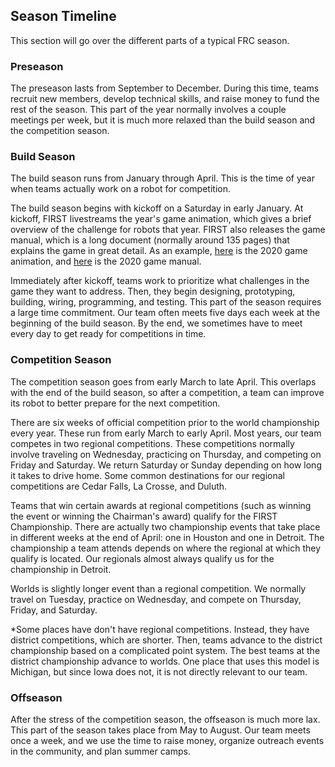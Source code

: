 ## Season Timeline

This section will go over the different parts of a typical FRC season.

### Preseason

The preseason lasts from September to December. During this time, teams recruit new members, develop technical skills, and raise money to fund the rest of the season. This part of the year normally involves a couple meetings per week, but it is much more relaxed than the build season and the competition season.

### Build Season

The build season runs from January through April. This is the time of year when teams actually work on a robot for competition.

The build season begins with kickoff on a Saturday in early January. At kickoff, FIRST livestreams the year's game animation, which gives a brief overview of the challenge for robots that year. FIRST also releases the game manual, which is a long document (normally around 135 pages) that explains the game in great detail. As an example, [here](https://youtu.be/gmiYWTmFRVE) is the 2020 game animation, and [here](https://firstfrc.blob.core.windows.net/frc2020/Manual/2020FRCGameSeasonManual.pdf) is the 2020 game manual.

Immediately after kickoff, teams work to prioritize what challenges in the game they want to address. Then, they begin designing, prototyping, building, wiring, programming, and testing. This part of the season requires a large time commitment. Our team often meets five days each week at the beginning of the build season. By the end, we sometimes have to meet every day to get ready for competitions in time.

### Competition Season

The competition season goes from early March to late April. This overlaps with the end of the build season, so after a competition, a team can improve its robot to better prepare for the next competition.

There are six weeks of official competition prior to the world championship every year. These run from early March to early April. Most years, our team competes in two regional competitions. These competitions normally involve traveling on Wednesday, practicing on Thursday, and competing on Friday and Saturday. We return Saturday or Sunday depending on how long it takes to drive home. Some common destinations for our regional competitions are Cedar Falls, La Crosse, and Duluth.

Teams that win certain awards at regional competitions (such as winning the event or winning the Chairman's award) qualify for the FIRST Championship. There are actually two championship events that take place in different weeks at the end of April: one in Houston and one in Detroit. The championship a team attends depends on where the regional at which they qualify is located. Our regionals almost always qualify us for the championship in Detroit.

Worlds is slightly longer event than a regional competition. We normally travel on Tuesday, practice on Wednesday, and compete on Thursday, Friday, and Saturday.

*Some places have don't have regional competitions. Instead, they have district competitions, which are shorter. Then, teams advance to the district championship based on a complicated point system. The best teams at the district championship advance to worlds. One place that uses this model is Michigan, but since Iowa does not, it is not directly relevant to our team.

### Offseason

After the stress of the competition season, the offseason is much more lax. This part of the season takes place from May to August. Our team meets once a week, and we use the time to raise money, organize outreach events in the community, and plan summer camps.
